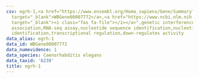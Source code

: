 ```yaml
---
csv: egrh-1,<a href="https://www.ensembl.org/Homo_sapiens/Gene/Summary?db=core;g=WBGene00007772"
  target="_blank">WBGene00007772</a>,<a href="https://www.ncbi.nlm.nih.gov/pubmed/27496166"
  target="_blank"><i class="fas fa-file"></i></a>",genetic interference,functional
  association,RNA-seq assay,nucleotide sequence identification,nucleotide sequence
  identification,transcriptional regulation,down-regulates activity
data_alias: egrh-1
data_id: WBGene00007772
data_numevidence: 1
data_species: Caenorhabditis elegans
data_taxid: '6239'
title: egrh-1
---
```


